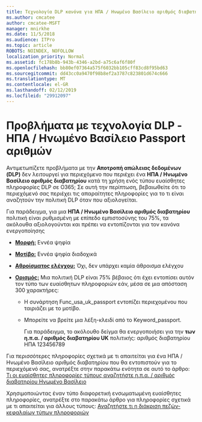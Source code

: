 ```yaml
---
title: Τεχνολογία DLP κανόνα για ΗΠΑ / Ηνωμένο Βασίλειο αριθμός διαβατηρίου δεν λειτουργεί
ms.author: cmcatee
author: cmcatee-MSFT
manager: mnirkhe
ms.date: 11/5/2018
ms.audience: ITPro
ms.topic: article
ROBOTS: NOINDEX, NOFOLLOW
localization_priority: Normal
ms.assetid: fc178b8b-943b-4346-a2bd-a75c6af6f80f
ms.openlocfilehash: bb80ef07364a575f6032bb105cff83cd8f95bd63
ms.sourcegitcommit: dd43cc0a9470f98b8ef2a3787c823801d674c666
ms.translationtype: MT
ms.contentlocale: el-GR
ms.lasthandoff: 02/12/2019
ms.locfileid: "29912097"
---
```

# <a name="problems-with-dlp---usuk-passport-numbers"></a>Προβλήματα με τεχνολογία DLP - ΗΠΑ / Ηνωμένο Βασίλειο Passport αριθμών

Αντιμετωπίζετε προβλήματα με την **Αποτροπή απώλειας δεδομένων (DLP)** δεν λειτουργεί για περιεχόμενο που περιέχει ένα **ΗΠΑ / Ηνωμένο Βασίλειο αριθμός διαβατηρίου** κατά τη χρήση ενός τύπου ευαίσθητες πληροφορίες DLP σε O365; Σε αυτή την περίπτωση, βεβαιωθείτε ότι το περιεχόμενό σας περιέχει τις απαραίτητες πληροφορίες για το τι είναι αναζητούν την πολιτική DLP όταν που αξιολογείται. 
  
Για παράδειγμα, για μια **ΗΠΑ / Ηνωμένο Βασίλειο αριθμός διαβατηρίου** πολιτική είναι ρυθμισμένη με επίπεδο εμπιστοσύνης του 75%, τα ακόλουθα αξιολογούνται και πρέπει να εντοπίζονται για τον κανόνα ενεργοποίησης 
  
- **[Μορφή:](https://docs.microsoft.com/office365/securitycompliance/what-the-sensitive-information-types-look-for#format-77)** Εννέα ψηφία 
    
- **[Μοτίβο:](https://docs.microsoft.com/office365/securitycompliance/what-the-sensitive-information-types-look-for#pattern-77)** Εννέα ψηφία διαδοχικά 
    
- **[Αθροίσματος ελέγχου:](https://docs.microsoft.com/office365/securitycompliance/what-the-sensitive-information-types-look-for#checksum-76)** Όχι, δεν υπάρχει καμία άθροισμα ελέγχου 
    
- **[Ορισμός:](https://docs.microsoft.com/office365/securitycompliance/what-the-sensitive-information-types-look-for#definition-77)** Μια πολιτική DLP είναι 75% βέβαιος ότι έχει εντοπίσει αυτόν τον τύπο των ευαίσθητων πληροφοριών εάν, μέσα σε μια απόσταση 300 χαρακτήρες: 
    
  - Η συνάρτηση Func_usa_uk_passport εντοπίζει περιεχομένου που ταιριάζει με το μοτίβο.
    
  - Μπορείτε να βρείτε μια λέξη-κλειδί από το Keyword_passport.
    
    Για παράδειγμα, το ακόλουθο δείγμα θα ενεργοποιήσει για την **των η.π.α. / αριθμός διαβατηρίου UK** πολιτικής: αριθμός διαβατηρίου ΗΠΑ 123456789 
    
Για περισσότερες πληροφορίες σχετικά με τι απαιτείται για ένα ΗΠΑ / Ηνωμένο Βασίλειο αριθμός διαβατηρίου που θα εντοπιστούν για το περιεχόμενό σας, ανατρέξτε στην παρακάτω ενότητα σε αυτό το άρθρο: [Τι οι ευαίσθητες πληροφορίες τύπους αναζητήστε η.π.α. / αριθμός διαβατηρίου Ηνωμένο Βασίλειο](https://docs.microsoft.com/office365/securitycompliance/what-the-sensitive-information-types-look-for#us--uk-passport-number)
  
Χρησιμοποιώντας έναν τύπο διαφορετική ενσωματωμένη ευαίσθητες πληροφορίες, ανατρέξτε στο παρακάτω άρθρο για πληροφορίες σχετικά με τι απαιτείται για άλλους τύπους: [Αναζητήστε τι η διάκριση πεζών-κεφαλαίων τύπων πληροφοριών](https://docs.microsoft.com/office365/securitycompliance/what-the-sensitive-information-types-look-for)
  

